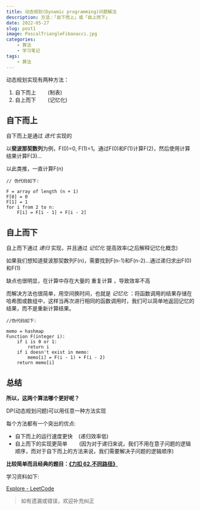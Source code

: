 ```yaml
---
title: 动态规划(Dynamic programming)问题解法
description: 方法：「自下而上」或「自上而下」
date: 2022-05-27
slug: post1
image: PascalTriangleFibanacci.jpg
categories:
    - 算法
    - 学习笔记
tags:
    - 算法
---
```


动态规划实现有两种方法：

1. 自下而上        (制表)
2. 自上而下        (记忆化)

## 自下而上
自下而上是通过 *迭代*  实现的

以**斐波那契数列**为例，F(0)=0, F(1)=1。通过F(0)和F(1)计算F(2)，然后使用计算结果计算F(3)…

以此类推，一直计算F(n)
```
// 伪代码如下:

F = array of length (n + 1)
F[0] = 0
F[1] = 1
for i from 2 to n:
    F[i] = F[i - 1] + F[i - 2]
```

## 自上而下

自上而下通过 *递归* 实现，并且通过 *记忆化* 提高效率(之后解释记忆化概念)

如果我们想知道斐波那契数列F(n)，需要找到F(n-1)和F(n-2)…通过递归求出F(0)和F(1)

缺点也很明显，在计算中存在大量的 重复计算 ，导致效率不高

而解决方法也很简单，用空间换时间，也就是 *记忆化* ：将函数调用的结果存储在哈希图或数组中，这样当再次进行相同的函数调用时，我们可以简单地返回记忆的结果，而不是重新计算结果。

```
//伪代码如下:
 
memo = hashmap
Function F(integer i):
    if i is 0 or 1: 
        return i
    if i doesn't exist in memo:
        memo[i] = F(i - 1) + F(i - 2)
    return memo[i]
```


## 总结

**所以，这两个算法哪个更好呢？**

DP(动态规划问题)可以用任意一种方法实现

每个方法都有一个突出的优点:

-   自下而上的运行速度更快    (递归效率低)
-   自上而下的实现更简单        (因为对于递归来说，我们不用在意子问题的逻辑顺序，而对于自下而上的方法来说，我们需要解决子问题的逻辑顺序)

**比较简单而且经典的题目：[《力扣 62.不同路径》](https://leetcode.cn/problems/unique-paths/ "《力扣 62.不同路径》")**

学习资料如下:

[Explore - LeetCode](https://leetcode.com/explore/learn/card/dynamic-programming/630/an-introduction-to-dynamic-programming/4035/ "Explore - LeetCode")

> 如有遗漏或错误，欢迎补充纠正